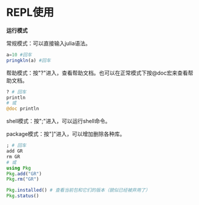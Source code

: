 # REPL使用

**运行模式**

常规模式：可以直接输入julia语法。

```julia
a=10 #回车
pringkln(a) #回车
```

帮助模式：按"?"进入，查看帮助文档。也可以在正常模式下按@doc宏来查看帮助文档。

```julia
? # 回车
println
# 或
@doc println
```

shell模式：按";"进入，可以运行shell命令。

package模式：按"]"进入，可以增加删除各种库。

```julia
; # 回车
add GR
rm GR
# 或
using Pkg
Pkg.add("GR")
Pkg.rm("GR")
```

```julia
Pkg.installed() # 查看当前包和它们的版本（貌似已经被弃用了）
Pkg.status()
```

